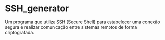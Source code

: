 # SSH_generator
Um programa que utiliza SSH (Secure Shell) para estabelecer uma conexão segura e realizar comunicação entre sistemas remotos de forma criptografada.
